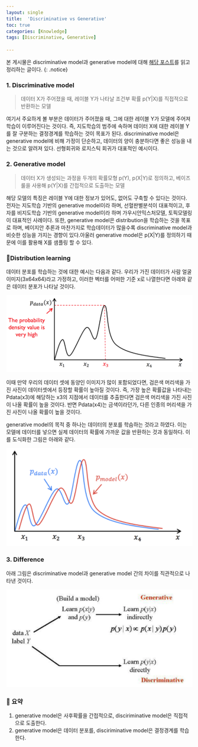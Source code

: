 ```yaml
---
layout: single
title:  'Discriminative vs Generative'
toc: true
categories: [Knowledge]
tags: [Discriminative, Generative]

---
```


본 게시물은 discriminative model과 generative model에 대해 [해당 포스트](https://ratsgo.github.io/generative%20model/2017/12/17/compare/)를 읽고 정리하는 글이다.
{: .notice}

### 1. Discriminative model

> 데이터 X가 주어졌을 때, 레이블 Y가 나타날 조건부 확률 p(Y|X)를 직접적으로 반환하는 모델

여기서 주요하게 볼 부분은 데이터가 주어졌을 때, 그에 대한 레이블 Y가 모델에 주어져 학습이 이루어진다는 것이다. 즉, 지도학습의 범주에 속하며 데이터 X에 대한 레이블 Y를 잘 구분하는 결정경계를 학습하는 것이 목표가 된다. discriminative model은 generative model에 비해 가정이 단순하고, 데이터의 양이 충분하다면 좋은 성능을 내는 것으로 알려져 있다. 선형회귀와 로지스틱 회귀가 대표적인 예시이다.

### 2. Generative model

> 데이터 X가 생성되는 과정을 두개의 확률모형 p(Y), p(X|Y)로 정의하고, 베이즈룰을 사용해 p(Y|X)를 간접적으로 도출하는 모델

해당 모델의 특징은 레이블 Y에 대한 정보가 있어도, 없어도 구축할 수 있다는 것이다. 전자는 지도학습 기반의 generative model이라 하며, 선혈판별분석이 대표적이고, 후자를 비지도학습 기반의 generative model이라 하며 가우시안믹스처모델, 토픽모델링이 대표적인 사례이다. 또한, generative model은 distribution을 학습하는 것을 목표로 하며, 베이지안 추론과 마찬가지로 학습데이터가 많을수록 discriminative model과 비슷한 성능을 가지는 경향이 있다.아울러 generative model은 p(X|Y)를 정의하기 때문에 이를 활용해 X를 샘플링 할 수 있다.

### 📍Distribution learning

데이터 분포를 학습하는 것에 대한 예시는 다음과 같다. 우리가 가진 데이터가 사람 얼굴 이미지(3x64x64)라고 가정하고, 이러한 벡터를 어떠한 기준 x로 나열한다면 아래와 같은 데이터 분포가 나타날 것이다.

<p align="center"><img src="https://github.com/sigirace/page-images/blob/main/knowledge/dis_vs_gen/dis_gen_1.png?raw=true" width="600"></p>

이때 만약 우리의 데이터 셋에 동양인 이미지가 많이 포함되었다면, 검은색 머리색을 가진 사진이 데이터셋에서 등장할 확률이 높아질 것이다. 즉, 가장 높은 확률값을 나타내는 Pdata(x3)에 해당하는 x3의 지점에서 데이터를 추출한다면 검은색 머리색을 가진 사진이 나올 확률이 높을 것이다. 반면 Pdata(x4)는 금색이라던가, 다른 인종의 머리색을 가진 사진이 나올 확률이 높을 것이다.

generative model의 목적 중 하나는 데이터의 분포를 학슴하는 것라고 하였다. 이는 모델에 데이터를 넣으면 실제 데이터의 확률에 가까운 값을 반환하는 것과 동일하다. 이를 도식화한 그림은 아래와 같다.

<p align="center"><img src="https://github.com/sigirace/page-images/blob/main/knowledge/dis_vs_gen/dis_gen_2.png?raw=true" width="600"></p>

### 3. Difference

아래 그림은 discriminative model과 generative model 간의 차이를 직관적으로 나타낸 것이다.

<p align="center"><img src="https://github.com/sigirace/page-images/blob/main/knowledge/dis_vs_gen/dis_gen_4.png?raw=true" width="600"></p>

### 👀 요약

1. generative model은 사후확률을 간접적으로, disciriminative model은 직접적으로 도출한다.
2. generative model은 데이터 분포를, disciriminative model은 결정경계를 학습한다.
